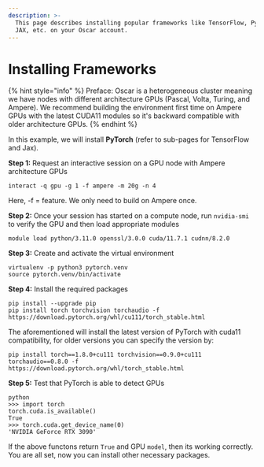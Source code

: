```yaml
---
description: >-
  This page describes installing popular frameworks like TensorFlow, PyTorch &
  JAX, etc. on your Oscar account.
---
```


# Installing Frameworks

{% hint style="info" %}
Preface: Oscar is a heterogeneous cluster meaning we have nodes with different architecture GPUs (Pascal, Volta, Turing, and Ampere). We recommend building the environment first time on Ampere GPUs with the latest CUDA11 modules so it's backward compatible with older architecture GPUs.&#x20;
{% endhint %}

In this example, we will install **PyTorch** (refer to sub-pages for TensorFlow and Jax).&#x20;

**Step 1:** Request an interactive session on a GPU node with Ampere architecture GPUs

`interact -q gpu -g 1 -f ampere -m 20g -n 4`

Here, -f = feature. We only need to build on Ampere once.&#x20;

**Step 2:** Once your session has started on a compute node, run `nvidia-smi` to verify the GPU and then load appropriate modules&#x20;

```
module load python/3.11.0 openssl/3.0.0 cuda/11.7.1 cudnn/8.2.0
```

**Step 3:** Create and activate the virtual environment

```
virtualenv -p python3 pytorch.venv
source pytorch.venv/bin/activate
```

**Step 4:** Install the required packages

```
pip install --upgrade pip
pip install torch torchvision torchaudio -f https://download.pytorch.org/whl/cu111/torch_stable.html 
```

The aforementioned will install the latest version of PyTorch with cuda11 compatibility, for older versions you can specify the version by:

```
pip install torch==1.8.0+cu111 torchvision==0.9.0+cu111 torchaudio==0.8.0 -f https://download.pytorch.org/whl/torch_stable.html
```

**Step 5:** Test that PyTorch is able to detect GPUs

```
python
>>> import torch 
torch.cuda.is_available()
True
>>> torch.cuda.get_device_name(0)
'NVIDIA GeForce RTX 3090'
```

If the above functons return `True` and GPU `model`, then its working correctly. You are all set, now you can install other necessary packages.



